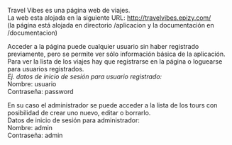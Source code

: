 Travel Vibes es una página web de viajes.<br/>
La web esta alojada en la siguiente URL: http://travelvibes.epizy.com/<br/>
(la página está alojada en directorio /aplicacion y la documentación en /documentacion)<br/>

Acceder a la página puede cualquier usuario sin haber registrado previamente, pero se permite ver sólo información básica de la aplicación.<br/>
Para ver la lista de los viajes hay que registrarse en la página o loguearse para usuarios registrados.<br/>
*Ej. datos de inicio de sesión para usuario registrado:*<br/>
Nombre: usuario<br/>
Contraseña: password<br/>

En su caso el administrador se puede acceder a la lista de los tours con posibilidad de crear uno nuevo, editar o borrarlo.<br/>
Datos de inicio de sesión para administrador:<br/>
Nombre: admin<br/>
Contraseña: admin<br/>
